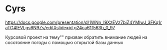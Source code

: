 # Cyrs

https://docs.google.com/presentation/d/1WNn_I9XzEVz7biZ4YMlwJ_3FKq1raTG4IEVLgs6N9Zs/edit#slide=id.g24ca61f563b_0_97

Курсовой проект на тему""  призван обратить внимание людей на сосотояние погоды с помощью открытой базы данных
